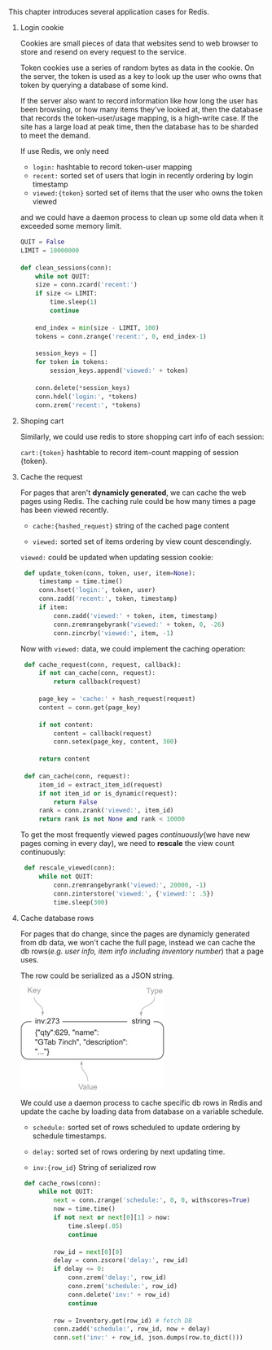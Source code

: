 This chapter introduces several application cases for Redis.

1. Login cookie

   Cookies are small pieces of data that websites send to web browser to store and resend on every request to the service.

   Token cookies use a series of random bytes as data in the cookie. On the server, the token is used as a key to look up the user who owns that token by querying a database of some kind.

   If the server also want to record information like how long the user has been browsing, or how many items they've looked at, then the database that records the token-user/usage mapping, is a high-write case. If the site has a large load at peak time, then the database has to be sharded to meet the demand.

   If use Redis, we only need

   + `login:` hashtable to record token-user mapping
   + `recent:` sorted set of users that login in recently ordering by login timestamp
   + `viewed:{token}` sorted set of items that the user who owns the token viewed

   and we could have a daemon process to clean up some old data when it exceeded some memory limit.

    ```python
    QUIT = False
    LIMIT = 10000000

    def clean_sessions(conn):
        while not QUIT:
        size = conn.zcard('recent:')
        if size <= LIMIT:
            time.sleep(1)
            continue

        end_index = min(size - LIMIT, 100)
        tokens = conn.zrange('recent:', 0, end_index-1)

        session_keys = []
        for token in tokens:
            session_keys.append('viewed:' + token)

        conn.delete(*session_keys)
        conn.hdel('login:', *tokens)
        conn.zrem('recent:', *tokens)
    ```

2. Shoping cart

   Similarly, we could use redis to store shopping cart info of each session:

   `cart:{token}` hashtable to record item-count mapping of session {token}.

3. Cache the request

   For pages that aren't **dynamicly generated**, we can cache the web pages using Redis. The caching rule could be how many times a page has been viewed recently.

   + `cache:{hashed_request}` string of the cached page content

   + `viewed:` sorted set of items ordering by view count descendingly.

   `viewed:` could be updated when updating session cookie:

   ```python
    def update_token(conn, token, user, item=None):
        timestamp = time.time()
        conn.hset('login:', token, user)
        conn.zadd('recent:', token, timestamp)
        if item:
            conn.zadd('viewed:' + token, item, timestamp)
            conn.zremrangebyrank('viewed:' + token, 0, -26)
            conn.zincrby('viewed:', item, -1)
   ```

   Now with `viewed:` data, we could implement the caching operation:

   ```python
    def cache_request(conn, request, callback):
        if not can_cache(conn, request):
            return callback(request)

        page_key = 'cache:' + hash_request(request)
        content = conn.get(page_key)

        if not content:
            content = callback(request)
            conn.setex(page_key, content, 300)

        return content

    def can_cache(conn, request):
        item_id = extract_item_id(request)
        if not item_id or is_dynamic(request):
            return False
        rank = conn.zrank('viewed:', item_id)
        return rank is not None and rank < 10000
   ```

   To get the most frequently viewed pages *continuously*(we have new pages coming in every day), we need to **rescale** the view count continuously:

   ```python
    def rescale_viewed(conn):
        while not QUIT:
            conn.zremrangebyrank('viewed:', 20000, -1)
            conn.zinterstore('viewed:', {'viewed:': .5})
            time.sleep(300)    
   ```

4. Cache database rows

   For pages that do change, since the pages are dynamicly generated from db data, we won't cache the full page, instead we can cache the db rows(*e.g. user info, item info including inventory number*) that a page uses.
   
   The row could be serialized as a JSON string.

   ![Cached database row](./images/cache-databse-row.jpg)

   We could use a daemon process to cache specific db rows in Redis and update the cache by loading data from database on a variable schedule.

   + `schedule:` sorted set of rows scheduled to update ordering by schedule timestamps.

   + `delay:` sorted set of rows ordering by next updating time.

   + `inv:{row_id}` String of serialized row

   ```python
    def cache_rows(conn):
        while not QUIT:
            next = conn.zrange('schedule:', 0, 0, withscores=True)
            now = time.time()
            if not next or next[0][1] > now:
                time.sleep(.05)
                continue

            row_id = next[0][0]
            delay = conn.zscore('delay:', row_id)
            if delay <= 0:
                conn.zrem('delay:', row_id)
                conn.zrem('schedule:', row_id)
                conn.delete('inv:' + row_id)
                continue

            row = Inventory.get(row_id) # fetch DB
            conn.zadd('schedule:', row_id, now + delay)
            conn.set('inv:' + row_id, json.dumps(row.to_dict()))
   ```
